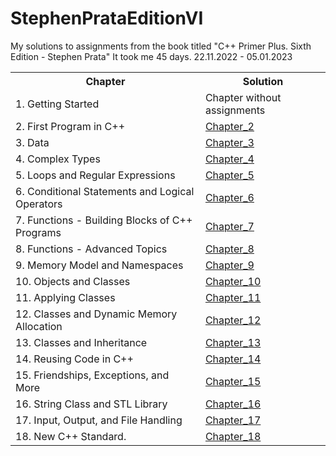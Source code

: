 # StephenPrataEditionVI
My solutions to assignments from the book titled "C++ Primer Plus. Sixth Edition - Stephen Prata"
It took me 45 days. 22.11.2022 - 05.01.2023


<table>
  <tr>
    <th> Chapter </th>
    <th> Solution </th>
  </tr>
  <tr>
    <td> 1. Getting Started </td>
    <td> Chapter without assignments </td>
  </tr>
  <tr>
    <td> 2. First Program in C++ </td>
    <td> <a href="https://github.com/Endersik4/StephenPrataEditionVI/tree/main/Chapter_2"> Chapter_2 <a/> </td>
  </tr>
  <tr>
    <td> 3. Data </td>
    <td> <a href="https://github.com/Endersik4/StephenPrataEditionVI/tree/main/Chapter_3"> Chapter_3 <a/> </td>
  </tr>
  <tr>
    <td> 4. Complex Types </td>
    <td> <a href="https://github.com/Endersik4/StephenPrataEditionVI/tree/main/Chapter_4"> Chapter_4 <a/> </td>
  </tr>
  <tr>
    <td> 5. Loops and Regular Expressions </td>
    <td> <a href="https://github.com/Endersik4/StephenPrataEditionVI/tree/main/Chapter_5"> Chapter_5 <a/> </td>
  </tr>
  <tr>  
    <td> 6. Conditional Statements and Logical Operators </td>
    <td> <a href="https://github.com/Endersik4/StephenPrataEditionVI/tree/main/Chapter_6"> Chapter_6 <a/> </td>
  </tr>
  <tr>    
    <td> 7. Functions - Building Blocks of C++ Programs </td>
    <td> <a href="https://github.com/Endersik4/StephenPrataEditionVI/tree/main/Chapter_7"> Chapter_7 <a/> </td>
  </tr>
  <tr>     
    <td> 8. Functions - Advanced Topics </td>
    <td> <a href="https://github.com/Endersik4/StephenPrataEditionVI/tree/main/Chapter_8"> Chapter_8 <a/> </td>
  </tr>
  <tr>      
    <td> 9. Memory Model and Namespaces </td>
    <td> <a href="https://github.com/Endersik4/StephenPrataEditionVI/tree/main/Chapter_9"> Chapter_9 <a/> </td>
  </tr>
  <tr>      
    <td> 10. Objects and Classes </td>
    <td> <a href="https://github.com/Endersik4/StephenPrataEditionVI/tree/main/Chapter_10"> Chapter_10 <a/> </td>
  </tr>
  <tr>      
    <td> 11. Applying Classes </td>
    <td> <a href="https://github.com/Endersik4/StephenPrataEditionVI/tree/main/Chapter_11"> Chapter_11 <a/> </td>
  </tr>
  <tr>       
    <td> 12. Classes and Dynamic Memory Allocation </td>
    <td> <a href="https://github.com/Endersik4/StephenPrataEditionVI/tree/main/Chapter_12"> Chapter_12 <a/> </td>
  </tr>
  <tr>   
    <td> 13. Classes and Inheritance </td>
    <td> <a href="https://github.com/Endersik4/StephenPrataEditionVI/tree/main/Chapter_13"> Chapter_13 <a/> </td>
  </tr>
  <tr>      
    <td> 14. Reusing Code in C++ </td>
    <td> <a href="https://github.com/Endersik4/StephenPrataEditionVI/tree/main/Chapter_14"> Chapter_14 <a/> </td>
  </tr>
  <tr>     
    <td> 15. Friendships, Exceptions, and More </td>
    <td> <a href="https://github.com/Endersik4/StephenPrataEditionVI/tree/main/Chapter_15"> Chapter_15 <a/> </td>
  </tr>
  <tr>  
    <td> 16. String Class and STL Library </td>
    <td> <a href="https://github.com/Endersik4/StephenPrataEditionVI/tree/main/Chapter_16"> Chapter_16 <a/> </td>
  </tr>
  <tr>  
    <td> 17. Input, Output, and File Handling </td>
    <td> <a href="https://github.com/Endersik4/StephenPrataEditionVI/tree/main/Chapter_17"> Chapter_17 <a/> </td>
  </tr>
  <tr>   
    <td> 18. New C++ Standard. </td>
    <td> <a href="https://github.com/Endersik4/StephenPrataEditionVI/tree/main/Chapter_18"> Chapter_18 <a/> </td>
  </tr>
</table>
